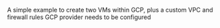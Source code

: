 A simple example to create two VMs within GCP, plus a custom VPC and firewall rules
GCP provider needs to be configured